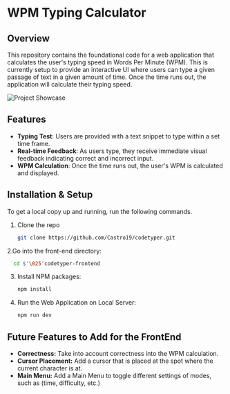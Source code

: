 # WPM Typing Calculator

## Overview

This repository contains the foundational code for a web application that calculates the user's typing speed in Words Per Minute (WPM). This is currently setup to provide an interactive UI where users can type a given passage of text in a given amount of time. Once the time runs out, the application will calculate their typing speed.

![Project Showcase](https://media.giphy.com/media/v1.Y2lkPTc5MGI3NjExOXYzcTl4bHM1NHF3aGZqdGN5YW44OWJycjUybWV5djk5dTc4MTUzdyZlcD12MV9pbnRlcm5hbF9naWZfYnlfaWQmY3Q9Zw/abhVZ1zQSexhGeWDDy/giphy.gif)

## Features
- **Typing Test**: Users are provided with a text snippet to type within a set time frame.
- **Real-time Feedback**: As users type, they receive immediate visual feedback indicating correct and incorrect input.
- **WPM Calculation**: Once the time runs out, the user's WPM is calculated and displayed.


## Installation & Setup

To get a local copy up and running, run the following commands.

1. Clone the repo
   ```sh
   git clone https://github.com/Castro19/codetyper.git
   ```
2.Go into the front-end directory:
  ```sh
    cd $'\025'codetyper-frontend
  ```
3. Install NPM packages:
   ```sh
   npm install
   ```
4. Run the Web Application on Local Server:
   ```sh
   npm run dev
   ```

## Future Features to Add for the FrontEnd
- **Correctness:** Take into account correctness into the WPM calculation.
- **Cursor Placement:** Add a cursor that is placed at the spot where the current character is at.
- **Main Menu:** Add a Main Menu to toggle different settings of modes, such as (time, difficulty, etc.)
